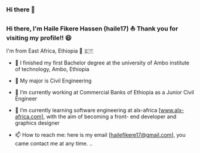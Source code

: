 ### Hi there 👋


### Hi there, I'm Haile Fikere Hassen (haile17) ⛵️ Thank you for visiting my profile!! 😆

I'm from East Africa, Ethiopia :checkered_flag: :ethiopia:

- 🏫 I finished my first Bachelor degree at the university of Ambo institute of technology, Ambo, Ethiopia 
- 🌱 My major is  Civil Engineering  
- 🔭 I’m currently working at Commercial Banks of Ethiopia as a Junior Civil Engineer 

- 🌱 I’m currently learning  software engineering at alx-africa [www.alx-africa.com],
with the aim of becoming a front- end developer and graphics designer 

- 📫 How to reach me: here is my email [hailefikere17@gmail.com], you came contact me at any time. ..
